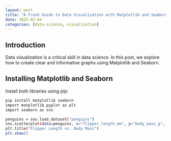 ```yaml
---
layout: post
title: "A Fresh Guide to Data Visualization with Matplotlib and Seaborn"
date: 2025-02-04
categories: [data-science, visualization]
---
```

## Introduction
Data visualization is a critical skill in data science. In this post, we explore how to create clear and informative graphs using Matplotlib and Seaborn.

## Installing Matplotlib and Seaborn
Install both libraries using pip:
```bash
pip install matplotlib seaborn
import matplotlib.pyplot as plt
import seaborn as sns

penguins = sns.load_dataset("penguins")
sns.scatterplot(data=penguins, x="flipper_length_mm", y="body_mass_g", hue="species")
plt.title("Flipper Length vs. Body Mass")
plt.show()
